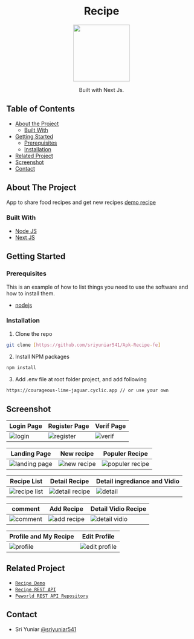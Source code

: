 <h1 align="center">Recipe</h1>

<p align="center">
  <img height="150" src="https://res.cloudinary.com/dxrsjyu6o/image/upload/v1675087793/recipe/bg2_tabsqa.png"  />
</p>
<p align="center">
  Built with Next Js.
</p>

## Table of Contents

- [About the Project](#about-the-project)
  - [Built With](#built-with)
- [Getting Started](#getting-started)
  - [Prerequisites](#prerequisites)
  - [Installation](#installation)
- [Related Project](#related-project)
- [Screenshot](#screenshot)
- [Contact](#contact)

## About The Project

App to share food recipes and get new recipes [demo recipe](https://meek-dasik-7555c9.netlify.app/)

### Built With

- [Node JS](https://nodejs.org/en/docs/)
- [Next JS](//nextjs.org/)

## Getting Started

### Prerequisites

This is an example of how to list things you need to use the software and how to install them.

- [nodejs](https://nodejs.org/en/download/)

### Installation

1. Clone the repo

```bash
git clone [https://github.com/sriyuniar541/Apk-Recipe-fe]
```

2. Install NPM packages

```bash
npm install
```

3. Add .env file at root folder project, and add following

```bash
https://courageous-lime-jaguar.cyclic.app // or use your own
```

## Screenshot

| Login Page                                | Register Page                      | Verif Page                          |
| ----------------------------------------- | -------------------------------------------- | -------------------------------------------- |
| ![login](https://res.cloudinary.com/dxrsjyu6o/image/upload/v1675087313/recipe/login-recipe_xbqjbb.png) | ![register](https://res.cloudinary.com/dxrsjyu6o/image/upload/v1675087321/recipe/register-recipe_oordg9.png) | ![verif](https://res.cloudinary.com/dxrsjyu6o/image/upload/v1675087311/recipe/otp-recipe_auvprc.png) |

| Landing Page                                               | New recipe                       | Populer Recipe                                            |
| ---------------------------------------------------------- | -------------------------------------------- | ------------------------------------------------- |
| ![landing page](https://res.cloudinary.com/dxrsjyu6o/image/upload/v1677737095/home_baru_hlhxzl.png) | ![new recipe](https://res.cloudinary.com/dxrsjyu6o/image/upload/v1675087308/recipe/newrecipe-recipe_fblulo.png) | ![populer recipe](https://res.cloudinary.com/dxrsjyu6o/image/upload/v1675087319/recipe/populerrecipe-recipe_u4mqrk.png) |

| Recipe List                                            | Detail Recipe                                          | Detail ingrediance and Vidio                                               |
| --------------------------------------------------------- | ----------------------------------------------------- | ----------------------------------------------------------- |
| ![recipe list](https://res.cloudinary.com/dxrsjyu6o/image/upload/v1677737100/search_baru_fhhnx2.png) | ![detail recipe](https://res.cloudinary.com/dxrsjyu6o/image/upload/v1677738177/detail_baru_yee1ea.png) | ![detail](https://res.cloudinary.com/dxrsjyu6o/image/upload/v1675087294/recipe/detailrecipeAndIngrediance-recipe_r8hy1d.png) |

| comment                                           | Add Recipe                                         | Detail Vidio Recipe                                         |
| ------------------------------------------------------ | ------------------------------------------------ | ------------------------------------------------- |
| ![comment](https://res.cloudinary.com/dxrsjyu6o/image/upload/v1675087294/recipe/comment-recipe_hcexj8.png) | ![add recipe](https://res.cloudinary.com/dxrsjyu6o/image/upload/v1677737091/addrecipe_baru_n6mv4e.png) | ![detail vidio](https://res.cloudinary.com/dxrsjyu6o/image/upload/v1677738177/detailvidio_baru_jalnln.png) |

| Profile and My Recipe                                  | Edit Profile                                    |                                      
| ---------------------------------------------- | ------------------------------------------------- |
| ![profile](https://res.cloudinary.com/dxrsjyu6o/image/upload/v1677737095/profile_baru_ff0x8o.png) | ![edit profile](https://res.cloudinary.com/dxrsjyu6o/image/upload/v1677738176/editprofile_baru_wget9s.png) |


## Related Project

- [`Recipe Demo`](https://meek-dasik-7555c9.netlify.app/)
- [`Recipe REST API`](https://courageous-lime-jaguar.cyclic.app)
- [`Peworld REST API Repository`](https://github.com/sriyuniar541/Apk-Recipe-be)

## Contact
  - Sri Yuniar [@sriyuniar541](https://github.com/sriyuniar541)

